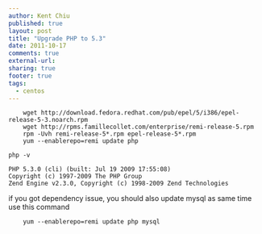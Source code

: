 ```yaml
---
author: Kent Chiu
published: true
layout: post
title: "Upgrade PHP to 5.3"
date: 2011-10-17
comments: true
external-url:
sharing: true
footer: true
tags:
  - centos
---
```







```
    wget http://download.fedora.redhat.com/pub/epel/5/i386/epel-release-5-3.noarch.rpm
    wget http://rpms.famillecollet.com/enterprise/remi-release-5.rpm
    rpm -Uvh remi-release-5*.rpm epel-release-5*.rpm
    yum --enablerepo=remi update php

```


```
php -v
 
PHP 5.3.0 (cli) (built: Jul 19 2009 17:55:08)
Copyright (c) 1997-2009 The PHP Group
Zend Engine v2.3.0, Copyright (c) 1998-2009 Zend Technologies

```

if you got dependency issue, you should also update mysql as same time
use this command



```
    yum --enablerepo=remi update php mysql

```


